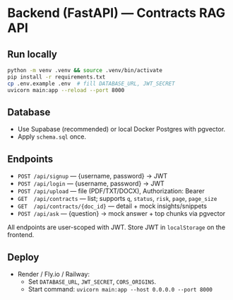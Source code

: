 # Backend (FastAPI) — Contracts RAG API

## Run locally
```bash
python -m venv .venv && source .venv/bin/activate
pip install -r requirements.txt
cp .env.example .env  # fill DATABASE_URL, JWT_SECRET
uvicorn main:app --reload --port 8000
```

## Database
- Use Supabase (recommended) or local Docker Postgres with pgvector.
- Apply `schema.sql` once.

## Endpoints
- `POST /api/signup` — {username, password} → JWT
- `POST /api/login` — {username, password} → JWT
- `POST /api/upload` — file (PDF/TXT/DOCX), Authorization: Bearer <JWT>
- `GET  /api/contracts` — list; supports `q`, `status`, `risk`, `page`, `page_size`
- `GET  /api/contracts/{doc_id}` — detail + mock insights/snippets
- `POST /api/ask` — {question} → mock answer + top chunks via pgvector

All endpoints are user-scoped with JWT. Store JWT in `localStorage` on the frontend.

## Deploy
- Render / Fly.io / Railway:
  - Set `DATABASE_URL`, `JWT_SECRET`, `CORS_ORIGINS`.
  - Start command: `uvicorn main:app --host 0.0.0.0 --port 8000`
